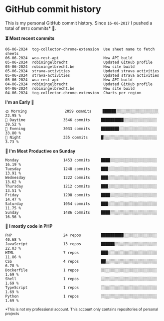 # GitHub commit history
This is my personal GitHub commit history. Since <!--START_SECTION:first-commit-date-->`16-06-2017`<!--END_SECTION:first-commit-date--> I pushed a total of <!--START_SECTION:total-commit-count-->`8973`<!--END_SECTION:total-commit-count--> commits* 🎉.

<!--START_SECTION:most-recent-commits-->
**⏳ Most recent commits**
                                        
```text
06-06-2024  tcg-collector-chrome-extension  Use sheet name to fetch sheets
06-06-2024  wca-rest-api                    New API build
05-06-2024  robiningelbrecht                Updated GitHub profile
05-06-2024  robiningelbrecht.be             New site build
05-06-2024  strava-activities               Updated strava activities
05-06-2024  strava-activities               Updated strava activities
05-06-2024  wca-rest-api                    New API build
04-06-2024  robiningelbrecht                Updated GitHub profile
04-06-2024  robiningelbrecht.be             New site build
04-06-2024  tcg-collector-chrome-extension  Charts per region
```
<!--END_SECTION:most-recent-commits-->  

<!--START_SECTION:commits-per-day-time-->
**I&#039;m an Early 🐤**

```text
🌞 Morning                 2059 commits     ██████░░░░░░░░░░░░░░░░░░░   22.95 %
🌆 Daytime                 3546 commits     ██████████░░░░░░░░░░░░░░░   39.52 %
🌃 Evening                 3033 commits     ████████░░░░░░░░░░░░░░░░░   33.80 %
🌙 Night                   335 commits      █░░░░░░░░░░░░░░░░░░░░░░░░   3.73 %
```
<!--END_SECTION:commits-per-day-time-->  

<!--START_SECTION:commits-per-weekday-->
**📅 I&#039;m Most Productive on Sunday**

```text
Monday                    1453 commits     ████░░░░░░░░░░░░░░░░░░░░░   16.19 %
Tuesday                   1248 commits     ███░░░░░░░░░░░░░░░░░░░░░░   13.91 %
Wednesday                 1222 commits     ███░░░░░░░░░░░░░░░░░░░░░░   13.62 %
Thursday                  1212 commits     ███░░░░░░░░░░░░░░░░░░░░░░   13.51 %
Friday                    1298 commits     ████░░░░░░░░░░░░░░░░░░░░░   14.47 %
Saturday                  1054 commits     ███░░░░░░░░░░░░░░░░░░░░░░   11.75 %
Sunday                    1486 commits     ████░░░░░░░░░░░░░░░░░░░░░   16.56 %
```
<!--END_SECTION:commits-per-weekday-->  

<!--START_SECTION:repos-per-language-->
**💬 I mostly code in PHP**

```text
PHP                       24 repos         ██████████░░░░░░░░░░░░░░░   40.68 %
JavaScript                13 repos         ██████░░░░░░░░░░░░░░░░░░░   22.03 %
HTML                      7 repos          ███░░░░░░░░░░░░░░░░░░░░░░   11.86 %
CSS                       4 repos          ██░░░░░░░░░░░░░░░░░░░░░░░   6.78 %
Dockerfile                1 repos          ░░░░░░░░░░░░░░░░░░░░░░░░░   1.69 %
Shell                     1 repos          ░░░░░░░░░░░░░░░░░░░░░░░░░   1.69 %
TypeScript                1 repos          ░░░░░░░░░░░░░░░░░░░░░░░░░   1.69 %
Python                    1 repos          ░░░░░░░░░░░░░░░░░░░░░░░░░   1.69 %
```
<!--END_SECTION:repos-per-language-->  

<sub>*This is not my professional account. This account only contains repositories of personal projects</sub>
